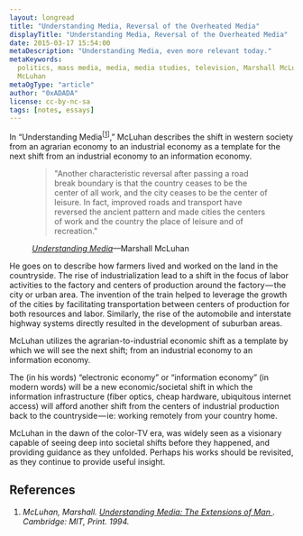 ```yaml
---
layout: longread
title: "Understanding Media, Reversal of the Overheated Media"
displayTitle: "Understanding Media, Reversal of the Overheated Media"
date: 2015-03-17 15:54:00
metaDescription: "Understanding Media, even more relevant today."
metaKeywords:
  politics, mass media, media, media studies, television, Marshall McLuhan,
  McLuhan
metaOgType: "article"
author: "0xADADA"
license: cc-by-nc-sa
tags: [notes, essays]
---
```


In “Understanding Media<sup class="Ref" id="ref:cite:1">[[1](#cite:1)]</sup>,”
McLuhan describes the shift in western society from an agrarian economy to an
industrial economy as a template for the next shift from an industrial economy
to an information economy.

<figure class="quote">
  <blockquote>
    "Another characteristic reversal after passing a road break boundary is that
    the country ceases to be the center of all work, and the city ceases to be the
    center of leisure. In fact, improved roads and transport have reversed the
    ancient pattern and made cities the centers of work and the country the place
    of leisure and of recreation."
  </blockquote>
  <figcaption>
    <cite><a href="https://books.google.com/books?id=UUMoGmujREwC&pg=PA173&lpg=PA173&dq=%22Another+characteristic+reversal%22&source=bl&ots=2E5XNz0d_S&sig=s669uSFDmRDh9TE3ZdZr-WtuAR0&hl=en&sa=X&ved=0ahUKEwiPgdnridfRAhVi54MKHZ3BBn4Q6AEIEzAA#v=onepage&q=%22Another%20characteristic%20reversal%22&f=false)">Understanding
Media</a></cite>&mdash;Marshall McLuhan
    </figcaption>
</figure>

He goes on to describe how farmers lived and worked on the land in the
countryside. The rise of industrialization lead to a shift in the focus of labor
activities to the factory and centers of production around the factory — the
city or urban area. The invention of the train helped to leverage the growth of
the cities by facilitating transportation between centers of production for both
resources and labor. Similarly, the rise of the automobile and interstate
highway systems directly resulted in the development of suburban areas.

McLuhan utilizes the agrarian-to-industrial economic shift as a template by
which we will see the next shift; from an industrial economy to an information
economy.

The (in his words) “electronic economy” or “information economy” (in modern
words) will be a new economic/societal shift in which the information
infrastructure (fiber optics, cheap hardware, ubiquitous internet access) will
afford another shift from the centers of industrial production back to the
countryside — ie: working remotely from your country home.

McLuhan in the dawn of the color-TV era, was widely seen as a visionary capable
of seeing deep into societal shifts before they happened, and providing guidance
as they unfolded. Perhaps his works should be revisited, as they continue to
provide useful insight.

## References

1. <cite id="cite:1">
   McLuhan, Marshall.
   <em>
     <a href="https://mitpress.mit.edu/books/understanding-media">
       Understanding Media: The Extensions of Man
     </a>
   </em>.
   Cambridge: MIT,
   Print.
   1994.
   <a class="RefBack" href="#ref:cite:1"></a>
   </cite>
